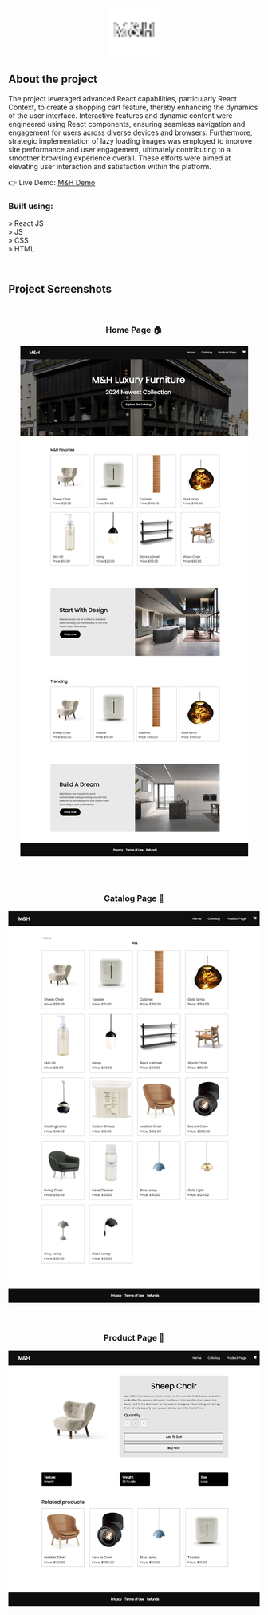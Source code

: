 <div align='center'><img style="width:20%" src='favicon.png'/></div>

<h2>About the project</h2>

 <p>
        The project leveraged advanced React capabilities, particularly React Context, to create a shopping cart feature, thereby enhancing the dynamics of the user interface. Interactive features and dynamic content were engineered using React components, ensuring seamless navigation and engagement for users across diverse devices and browsers. Furthermore, strategic implementation of lazy loading images was employed to improve site performance and user engagement, ultimately contributing to a smoother browsing experience overall. These efforts were aimed at elevating user interaction and satisfaction within the platform.
      </p>

👉 Live Demo: <a href='https://mhfurniture.vercel.app'>M&H Demo</a>

<h3>Built using:</h3>

» React JS <br>
» JS <br>
» CSS <br>
» HTML<br>

<br>

<h2>Project Screenshots</h2>
<br>
<h3 align='center'>Home Page 🏠</h3>

<div align='center'>
  <img src='home.png'/>
</div>

<br><br>

<h3 align='center'>Catalog Page 🎁</h3>

<div align='center'>
  <img src='catalog.png'/>
</div>
<br><br>
<h3 align='center'>Product Page 👝</h3>

<div align='center'>
  <img src='product.png'/>
</div>
<br><br>
